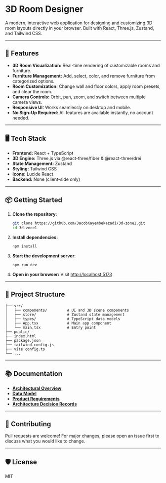 # 3D Room Designer

A modern, interactive web application for designing and customizing 3D room layouts directly in your browser. Built with React, Three.js, Zustand, and Tailwind CSS.

---

## 🚀 Features
- **3D Room Visualization:** Real-time rendering of customizable rooms and furniture.
- **Furniture Management:** Add, select, color, and remove furniture from categorized options.
- **Room Customization:** Change wall and floor colors, apply room presets, and clear the room.
- **Camera Controls:** Orbit, pan, zoom, and switch between multiple camera views.
- **Responsive UI:** Works seamlessly on desktop and mobile.
- **No Sign-Up Required:** All features are available instantly, no account needed.

---

## 🖥️ Tech Stack
- **Frontend:** React + TypeScript
- **3D Engine:** Three.js via @react-three/fiber & @react-three/drei
- **State Management:** Zustand
- **Styling:** Tailwind CSS
- **Icons:** Lucide React
- **Backend:** None (client-side only)

---

## 📦 Getting Started

1. **Clone the repository:**
   ```bash
   git clone https://github.com/JacobKayembekazadi/3d-zone1.git
   cd 3d-zone1
   ```
2. **Install dependencies:**
   ```bash
   npm install
   ```
3. **Start the development server:**
   ```bash
   npm run dev
   ```
4. **Open in your browser:**
   Visit [http://localhost:5173](http://localhost:5173)

---

## 🧩 Project Structure

```
├── src/
│   ├── components/         # UI and 3D scene components
│   ├── store/              # Zustand state management
│   ├── types/              # TypeScript data models
│   ├── App.tsx             # Main app component
│   └── main.tsx            # Entry point
├── public/
├── index.html
├── package.json
├── tailwind.config.js
├── vite.config.ts
└── ...
```

---

## 📚 Documentation
- **[Architectural Overview](architectural_document.md)**
- **[Data Model](DATA_MODEL.md)**
- **[Product Requirements](product_requirements_document.md)**
- **[Architecture Decision Records](ADR-001.md)**

---

## 📝 Contributing
Pull requests are welcome! For major changes, please open an issue first to discuss what you would like to change.

---

## 🛡️ License
MIT

